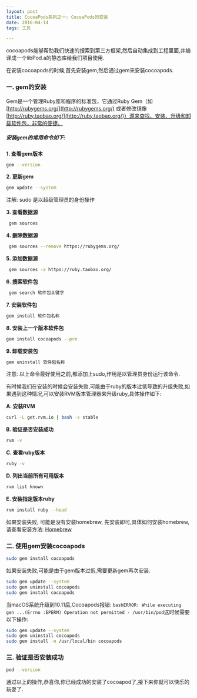 ```yaml
---
layout: post
title: CocoaPods系列之一: CocoaPods的安装
date: 2016-04-14
tags: 工具

---
```

cocoapods能够帮助我们快速的搜索到第三方框架,然后自动集成到工程里面,并编译成一个libPod.a的静态库给我们项目使用.

在安装cocoapods的时候,首先安装gem,然后通过gem来安装cocoapods.

### 一. gem的安装

Gem是一个管理Ruby库和程序的标准包，它通过Ruby Gem（如 [http://rubygems.org/](http://rubygems.org/) 或者修改镜像[http://ruby.taobao.org/](http://ruby.taobao.org/)）源来查找、安装、升级和卸载软件包，非常的便捷。

##### 安装gem的常用命令如下:

<strong>1. 查看gem版本</strong>
	
```bash
gem --version	
```
<strong>2. 更新gem</strong>
 
```bash 
gem update --system
```
注解: sudo 是以超级管理员的身份操作
 
<strong>3. 查看数据源 </strong>
 
```bash
 gem sources

```
<strong> 4. 删除数据源</strong>
 
```bash
 gem sources --remove https://rubygems.org/
```
 
<strong>5. 添加数据源</strong>
 
```bash
 gem sources -a https://ruby.taobao.org/
```
<strong>6. 搜索软件包</strong>

```bash
 gem search 软件包关键字
```
 
<strong>7. 安装软件包</strong>
 
```bash
gem install 软件包名称
```
  
<strong>8. 安装上一个版本软件包</strong>

 ```bash
 gem install cocoapods --pre
 ```
<strong>9. 卸载安装包</strong>

```bash
gem uninstall 软件包名称
```
 
注意: 以上命令最好使用之前,都添加上sudo,作用是以管理员身份运行该命令.

有时候我们在安装的时候会安装失败,可能由于ruby的版本过低导致的升级失败,如果遇到这种情况,可以安装RVM版本管理器来升级ruby,具体操作如下:

<strong>A. 安装RVM</strong>

```bash
curl -L get.rvm.io | bash -s stable
```
<strong>B. 验证是否安装成功</strong>

```bash
rvm -v
```
<strong>C. 查看ruby版本</strong>

```bash
ruby -v
```
<strong>D. 列出当前所有可用版本</strong>

```bash
rvm list known
```
<strong>E. 安装指定版本ruby</strong>

```bash
rvm install ruby --head
```
如果安装失败, 可能是没有安装homebrew, 先安装即可,具体如何安装homebrew,请查看安装方法: [Homebrew](http://brew.sh/index_zh-cn.html)

### 二. 使用gem安装cocoapods

```bash
sudo gem install cocoapods
```
如果安装失败,可能是由于gem版本过低,需要更新gem再次安装.

```bash
sudo gem update --system
sudo gem uninstall cocoapods
sudo gem install cocoapods
```
当macOS系统升级到10.11后,Cocoapods报错: ```bashERROR: While executing gen ...(Errno
:EPERM) Operation not permitted - /usr/bin/pod```这时候需要以下操作:

```bash
sudo gem update --system
sudo gem uninstall cocoapods
sudo gem install -n /usr/local/bin cocoapods
```
### 三. 验证是否安装成功

```bash
pod --version
```

通过以上的操作,恭喜你,你已经成功的安装了cocoapod了,接下来你就可以快乐的玩耍了.

 
 
 
 
 
 
 
 
 
 
